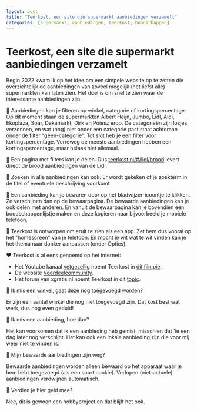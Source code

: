 ```yaml
---
layout: post
title: "Teerkost, een site die supermarkt aanbiedingen verzamelt"
categories: [supermarkt, aanbiedingen, teerkost, boodschappen]
---
```


# Teerkost, een site die supermarkt aanbiedingen verzamelt

Begin 2022 kwam ik op het idee om een simpele website op te zetten die overzichtelijk de aanbiedingen van zoveel mogelijk (het liefst alle) supermarkten kan laten zien. Het doel is om snel te zien waar de interessante aanbiedingen zijn.

🛒 Aanbiedingen kan je filteren op winkel, categorie of kortingspercentage. Op dit moment staan de supermarkten Albert Heijn, Jumbo, Lidl, Aldi, Ekoplaza, Spar, Dekamarkt, Dirk en Poiesz erop. De categorieën zijn losjes verzonnen, en wat (nog) niet onder een categorie past staat achteraan onder de filter "geen-categorie". Tot slot heb je een filter voor kortingspercentage. Verreweg de meeste aanbiedingen hebben een kortingspercentage, maar helaas niet allemaal.

🔗 Een pagina met filters kan je delen. Dus [teerkost.nl/#/lidl/brood](https://teerkost.nl/#/lidl/brood) levert direct de brood aanbiedingen van de Lidl.

🔎 Zoeken in alle aanbiedingen kan ook. Er wordt gekeken of je zoekterm in de titel of eventuele beschrijving voorkomt

💾 Een aanbieding kan je bewaren door op het bladwijzer-icoontje te klikken. Ze verschijnen dan op de bewaarpagina. De bewaarde aanbiedingen kan je ook delen met anderen. En vanuit de bewaarpagina kan je bovendien een boodschappenlijstje maken en deze kopieren naar bijvoorbeeld je mobiele telefoon.

📱 Teerkost is ontworpen om eruit te zien als een app. Zet hem dus vooral op het "homescreen" van je telefoon. En mocht je wit wat te wit vinden kan je het thema naar donker aanpassen (onder Opties).

❤️ Teerkost is al eens genoemd op het internet:
- Het Youtube kanaal [vetgezellig](https://www.youtube.com/@vetgezellig) noemt Teerkost in [dit filmpje](https://youtu.be/BC7MeNZcbi8).
- De website [Voordeelcommunity](http://community.voordeel.com/conversations/vind-je-product-gemakkelijker-het-goedkoopst).
- Het forum van xgratis.nl noemt Teerkost in dit [topic](https://xgratis.nl/forum/viewtopic.php?f=1&t=12166&p=65223&hilit=teerkost#p65223).

🧐 Ik mis een winkel, gaat deze nog toegevoegd worden?

Er zijn een aantal winkel die nog niet toegevoegd zijn. Dat kost best wat werk, dus nog even geduld!

🧐 Ik mis een aanbieding, hoe dan?

Het kan voorkomen dat ik een aanbieding heb gemist, misschien dat 'ie een dag later nog verschijnt. Het kan ook een lokale aanbieding zijn die voor mij weer niet te vinden is.

🧐 Mijn bewaarde aanbiedingen zijn weg?

Bewaarde aanbiedingen worden alleen bewaard op het apparaat waar je hem hebt toegevoegd (als een soort cookie). Verlopen (niet-actuele) aanbiedingen verdwijnen automatisch.

🧐 Verdien je hier geld mee?

Nee, dit is gewoon een hobbyproject en dat blijft het ook.